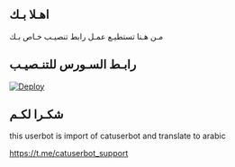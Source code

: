 ## اهـلا بـك
مـن هـنا تستطيـع عمـل رابط تنصيـب خـاص بـك

## رابـط السـورس للتنـصيـب

[![Deploy](https://www.herokucdn.com/deploy/button.svg)](https://heroku.com/deploy?template=https://github.com/hi39/jmthon)

## شكـرا لكـم 


this userbot is import of catuserbot and translate to arabic

https://t.me/catuserbot_support
